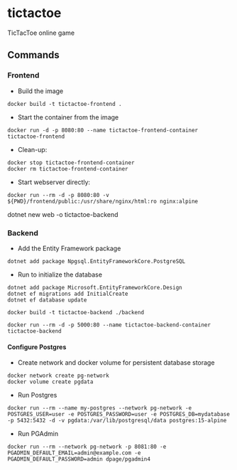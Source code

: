 # tictactoe
TicTacToe online game

## Commands

### Frontend

* Build the image

```console
docker build -t tictactoe-frontend .
```

* Start the container from the image

```console
docker run -d -p 8080:80 --name tictactoe-frontend-container tictactoe-frontend
```

* Clean-up:

```console
docker stop tictactoe-frontend-container
docker rm tictactoe-frontend-container
```


* Start webserver directly:

```console
docker run --rm -d -p 8080:80 -v ${PWD}/frontend/public:/usr/share/nginx/html:ro nginx:alpine
```


dotnet new web -o tictactoe-backend



### Backend

* Add the Entity Framework package

```console
dotnet add package Npgsql.EntityFrameworkCore.PostgreSQL
```

* Run to initialize the database
```console
dotnet add package Microsoft.EntityFrameworkCore.Design
dotnet ef migrations add InitialCreate
dotnet ef database update
```

```console
docker build -t tictactoe-backend ./backend

docker run --rm -d -p 5000:80 --name tictactoe-backend-container tictactoe-backend
```






#### Configure Postgres

* Create network and docker volume for persistent database storage

```console
docker network create pg-network
docker volume create pgdata
```

* Run Postgres

```console
docker run --rm --name my-postgres --network pg-network -e POSTGRES_USER=user -e POSTGRES_PASSWORD=user -e POSTGRES_DB=mydatabase -p 5432:5432 -d -v pgdata:/var/lib/postgresql/data postgres:15-alpine
````

* Run PGAdmin

```console
docker run --rm --network pg-network -p 8081:80 -e PGADMIN_DEFAULT_EMAIL=admin@example.com -e PGADMIN_DEFAULT_PASSWORD=admin dpage/pgadmin4
```


